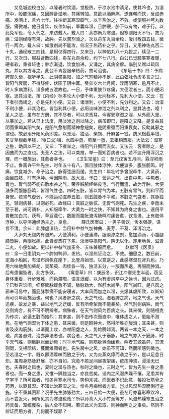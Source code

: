 <!-- { "loadSidebar": true } -->
　　又息城边校白公，以隆暑时饮酒，觉极热，于凉水池中渍足，使其冷也，为湿所中，股膝沉痛，又因醉卧湿地，其痛转加。意欲以酒解痛，遂连朝而饮，反成赤痛。发间止，且六七年。往往断其寒湿脚气，以辛热治之，不效。或使服神芎丸数服，痛微减。他日复饮，疾作如前，睪囊痒湿，且肿硬，脐下似有物，难于行。以此免军役，令人代之，来访戴人。戴人曰：余亦断为寒湿。但寒则阳火不行，故为痛；湿则经隧有滞，故肿。先以苦剂涌之，次以舟车丸百余粒，浚川散四五钱，微行一两次。戴人曰：如激剂尚不能攻，何况于热药补之乎。异日，又用神佑丸百二十丸，通经散三四钱，是用仅得四行。又来日，以神佑丸八十丸投之，续见一二行。又次日，服益肾散四钱，舟车丸百余粒，约下七八行。白公已觉膝睪寒者暖，硬者软，重者轻也；肿赤渐退，饮食加进。又涌之，其病全瘳。临别又赠以疏风丸，并以其方与之。此公不肯妄服辛热药，故可治也。
　　《东垣十书》曰：予病脾胃久衰，视听半失，此阴盛乘阳，加之气短精神不足，此由弦脉令虚多言之过，皆阳气衰弱，不得舒伸，伏匿于阴中耳。癸卯岁六七月间，淫雨阴寒，逾月不止，时人多病泄利，湿多成五泄故也。一日，予体重肢节疼痛，大便泄者三，而小便闭塞。思其治法，按《内经》标本论大小便不利，无问标本，先利大小便。又云：在下者引而竭之，亦是先利小便。又云：诸泄利，小便不利，先分利之。又云：治湿不利小便，非其治也。皆当利其小便，必用淡味渗泄之剂以利之，是其法也，噫！圣人之法，虽布在方册，其不尽者，可以求责耳。今客邪寒湿之淫，从外而入里，以暴加之。若从已上法度，用淡渗之剂以除之，病虽即已，是降之又降，是复益其阴而重竭其阳气矣，是阳气愈削而精神愈短矣，是阴重强而阳重衰矣，反助其邪之谓也。故必用升阳风药即差。以羌活、独活、柴胡、升麻各一钱，防风根截半钱，炙甘草根截半钱，同(口父)咀，水四中盏，煎至一盏，去柤稍热服。大法云：湿寒之胜，助风以平之。又曰：下者举之，得阳气升腾而去矣。又法云：客者除之，是因曲而为之直也。夫圣人之法，可以类推，举一而知百病者也。若不达升降浮沉之理，而一概施治，其愈者幸也。
　　《卫生宝鉴》曰：至元戊寅五月间，霖淫积雨不止。鲁斋许平仲先生，时年五十有八，面目肢体浮肿，大便溏多，腹胀肠鸣，时痛，饮食减少。命予治之，脉得弦细而缓。先生曰：年壮时多曾服牵牛、大黄药，面目四肢，时有浮肿。今因阴雨，故大发。予曰：营运之气，出自中焦。中焦者，胃也。胃气弱不能布散水谷之气，荣养脏腑经络皮毛，气行而濇，故为浮肿。大便溏多而腹胀肠鸣，皆湿气胜也。四时五脏，皆以胃气为本。五脏有胃气，则和平而身安。若胃气虚弱，不能运动滋养五脏，则五脏脉不平和。本脏之气盛者，其脉独见，轻则病甚，过则必死。故经曰：真脏之脉弦，无胃气则死。先生之疾，幸而未至于甚，尚可调补。人知服牵牛、大黄为一时之快，不知其为终身之害也。遂用平胃散加白朮、茯苓、草豆蔻仁，数服而腹胀溏泻肠鸣时痛皆愈，饮食进，止有肢体浮肿，以导滞通经汤主之，良愈。
　　薛氏医案曰：一男子善饮，舌本强硬，语言不清。余曰：此脾虚湿热，当用补中益气加神曲、麦芽、干葛、泽泻治之。
　　大尹刘天锡内有湿热，大便滑利，小便濇滞。服淡渗之剂，愈加滴沥，小腹腿膝皆肿，两眼胀痛。此肾虚热在下焦，淡渗导损阳气，阴无以化。遂用地黄、滋肾二丸，小便如故。更以补中益气加麦冬、五味兼服而愈。
　　赵献可《医贯》曰：余一日患阴丸一个肿如鸭卵，发热。以湿热证治之，不效。细思之，数日前，定海小船回，有湿布风帆在座下，比登舟始觉。以意逆之，此感寒湿在肾丸也。乃用六味地黄加柴胡、吴茱萸、肉桂各一钱，独活五分，一服而热退，再服而肿消。后有患偏坠者，此方多效。
　　《寓意草》曰：庚辰冬，识江冲寰先生半面，窃见身体重着，行步艰难，而色滞晦，语言迟缓，以为有虚风卒中之候也，因为过虑。辛巳秋召诊间，细察脾脉缓急不调，肺脉劲大，然肝木尚平，阳气尚旺，是八风之邪未可易中，而筋脉掣痛不能安寝者，大率风而加之以湿，交煽其虐所致，以斯知尚可引年而施治也。何也？风者肝之病，天之气也。湿者脾之病，地之气也。天气迅疾，故发之暴，益以地气之迂缓，反有所牵掣而不能暴矣。然气别则病殊，而气交则病合，有不可不明辨者。病殊者，在天气则风为百病之长。其来微，则随相克为传次，必遍五脏而始烈；其来甚，则不由传次而直中，唯体虚之人，患始不测焉。在地气则湿为下体之患，其来微，则足跗肿大，然得所胜亦旋消；其来甚，则害及皮肉筋脉，以渐而上攻，亦唯阳虚之人，势始腾越焉。两者一本之天，一本之地，病各悬殊，治亦异法者也。病合者，天之气入于筋脉，地之气亦入于筋脉，时乎天气胜，则筋脉张而劲焉；时乎地气胜，则筋脉亸而缓焉。两者其源虽异，其流则同，交相酝结，蔓而难图者也。先生房中之风，始虽不可知，然而所感则微也。至若湿之一字，既以醇酒厚味而酿之于内，又为炎蒸岚瘴而袭之于外，是以足患日炽。虽周身筋脉舒展，亦不自如，究竟不若足间昼夜掣痛，疮疡肿溃，浸淫无已也。夫春时之风也，夏时之湿与热也，秋时之燥也，三时之气，皆为先生一身之患者也。而一身之患，又惟一隅独当之，亦良苦矣。设内之风湿热燥不攘，足患其有宁宇乎？所可嘉者，惟冬月寒水司令，势稍末减。而医者不识此意，每投壮筋骨之药酒，以驱其湿。不知此治寒湿之法，惟冬月病增者方宜。岂以风湿热湿而倒行逆施，宁不重其困耶？况乎先生肺脉劲大，三四日始一大便，虽冬月亦喜形寒饮冷，而不尝近火，何所见其为寒湿也哉？所以孙真人大小竹沥等方，风湿热燥寒五治之药具备，笼统庞杂，后人全不知用。若识此义为去取，则神而明之之事矣。然则不辨证而用方者，几何而不误耶？
